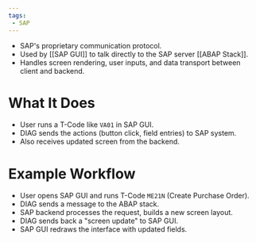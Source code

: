 ```yaml
---
tags:
 - SAP
---
```


- SAP's proprietary communication protocol.
- Used by [[SAP GUI]] to talk directly to the SAP server [[ABAP Stack]].
- Handles screen rendering, user inputs, and data transport between client and backend.
# What It Does

- User runs a T-Code like `VA01` in SAP GUI.
- DIAG sends the actions (button click, field entries) to SAP system.
- Also receives updated screen from the backend.
# Example Workflow

- User opens SAP GUI and runs T-Code `ME21N` (Create Purchase Order).
- DIAG sends a message to the ABAP stack.
- SAP backend processes the request, builds a new screen layout.
- DIAG sends back a "screen update" to SAP GUI.
- SAP GUI redraws the interface with updated fields.
